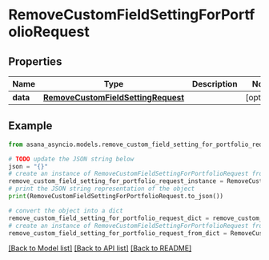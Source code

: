 # RemoveCustomFieldSettingForPortfolioRequest


## Properties

Name | Type | Description | Notes
------------ | ------------- | ------------- | -------------
**data** | [**RemoveCustomFieldSettingRequest**](RemoveCustomFieldSettingRequest.md) |  | [optional] 

## Example

```python
from asana_asyncio.models.remove_custom_field_setting_for_portfolio_request import RemoveCustomFieldSettingForPortfolioRequest

# TODO update the JSON string below
json = "{}"
# create an instance of RemoveCustomFieldSettingForPortfolioRequest from a JSON string
remove_custom_field_setting_for_portfolio_request_instance = RemoveCustomFieldSettingForPortfolioRequest.from_json(json)
# print the JSON string representation of the object
print(RemoveCustomFieldSettingForPortfolioRequest.to_json())

# convert the object into a dict
remove_custom_field_setting_for_portfolio_request_dict = remove_custom_field_setting_for_portfolio_request_instance.to_dict()
# create an instance of RemoveCustomFieldSettingForPortfolioRequest from a dict
remove_custom_field_setting_for_portfolio_request_from_dict = RemoveCustomFieldSettingForPortfolioRequest.from_dict(remove_custom_field_setting_for_portfolio_request_dict)
```
[[Back to Model list]](../README.md#documentation-for-models) [[Back to API list]](../README.md#documentation-for-api-endpoints) [[Back to README]](../README.md)


